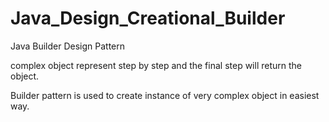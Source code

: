 # Java_Design_Creational_Builder

Java Builder Design Pattern

complex object represent step by step and the final step will return the object.

Builder pattern is used to create instance of very complex object in easiest way.
